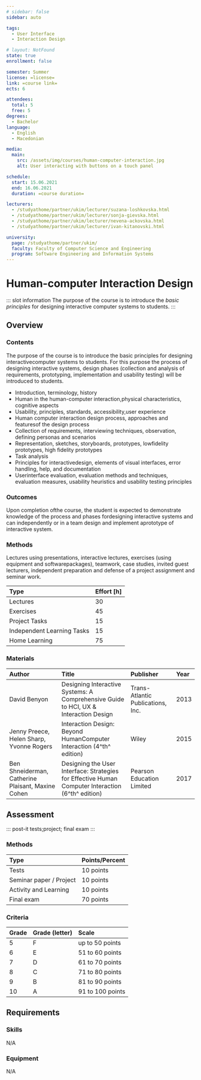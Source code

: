 ```yaml
---
# sidebar: false
sidebar: auto

tags:
  - User Interface
  - Interaction Design

# layout: NotFound
state: true
enrollment: false

semester: Summer
license: =license=
link: =course link=
ects: 6

attendees:
  total: 5
  free: 5
degrees:
  - Bachelor
language:
  - English
  - Macedonian

media:
  main:
    src: /assets/img/courses/human-computer-interaction.jpg
    alt: User interacting with buttons on a touch panel

schedule:
  start: 15.06.2021
  end: 16.06.2021
  duration: =course duration=

lecturers:
  - /studyathome/partner/ukim/lecturer/suzana-loshkovska.html
  - /studyathome/partner/ukim/lecturer/sonja-gievska.html
  - /studyathome/partner/ukim/lecturer/nevena-ackovska.html
  - /studyathome/partner/ukim/lecturer/ivan-kitanovski.html

university:
  page: /studyathome/partner/ukim/
  faculty: Faculty of Computer Science and Engineering
  program: Software Engineering and Information Systems
---
```


# Human-computer Interaction Design

::: slot information
The purpose of the course is to introduce the _basic principles_ for designing interactive computer systems to students.
:::

## Overview

### Contents

The purpose of the course is to introduce the basic principles for designing interactivecomputer systems to students. For this purpose the process of designing interactive systems, design phases (collection and analysis of requirements, prototyping, implementation and usability testing) will be introduced to students.

- Introduction, terminology, history
- Human in the human-computer interaction,physical characteristics, cognitive aspects
- Usability, principles, standards, accessibility,user experience
- Human computer interaction design process, approaches and featuresof the design process
- Collection of requirements, interviewing techniques, observation, defining personas and scenarios
- Representation, sketches, storyboards, prototypes, lowfidelity prototypes, high fidelity prototypes
- Task analysis
- Principles for interactivedesign, elements of visual interfaces, error handling, help, and documentation
- Userinterface evaluation, evaluation methods and techniques, evaluation measures, usability heuristics and usability testing principles

### Outcomes

Upon completion ofthe course, the student is expected to demonstrate knowledge of the process and phases fordesigning interactive systems and can independently or in a team design and implement aprototype of interactive system.

### Methods

Lectures using presentations, interactive lectures, exercises (using equipment and softwarepackages), teamwork, case studies, invited guest lecturers, independent preparation and defense of a project assignment and seminar work.

| Type                       | Effort \[h\] |
| :------------------------- | :----------- |
| Lectures                   | 30           |
| Exercises                  | 45           |
| Project Tasks              | 15           |
| Independent Learning Tasks | 15           |
| Home Learning              | 75           |

### Materials

| Author                                            | Title                                                                                             | Publisher                         | Year |
| :------------------------------------------------ | :------------------------------------------------------------------------------------------------ | :-------------------------------- | :--- |
| David Benyon                                      | Designing Interactive Systems: A Comprehensive Guide to HCI, UX & Interaction Design              | Trans-Atlantic Publications, Inc. | 2013 |
| Jenny Preece, Helen Sharp, Yvonne Rogers          | Interaction Design: Beyond HumanComputer Interaction (4^th^ edition)                              | Wiley                             | 2015 |
| Ben Shneiderman, Catherine Plaisant, Maxine Cohen | Designing the User Interface: Strategies for Effective Human Computer Interaction (6^th^ edition) | Pearson Education Limited         | 2017 |

## Assessment

::: post-it
tests;project; final exam
:::

### Methods

| Type                    | Points/Percent |
| :---------------------- | :------------- |
| Tests                   | 10 points      |
| Seminar paper / Project | 10 points      |
| Activity and Learning   | 10 points      |
| Final exam              | 70 points      |

### Criteria

| Grade | Grade (letter) | Scale            |
| :---- | :------------- | :--------------- |
| 5     | F              | up to 50 points  |
| 6     | E              | 51 to 60 points  |
| 7     | D              | 61 to 70 points  |
| 8     | C              | 71 to 80 points  |
| 9     | B              | 81 to 90 points  |
| 10    | A              | 91 to 100 points |

## Requirements

### Skills

N/A

### Equipment

N/A
